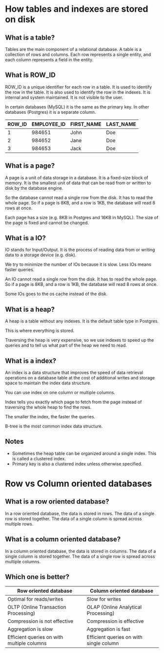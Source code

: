 # How tables and indexes are stored on disk

## What is a table?

Tables are the main component of a relational database. A table is a collection of rows and columns. Each row represents a single entity, and each column represents a field in the entity.

## What is ROW_ID

ROW_ID is a unique identifier for each row in a table. It is used to identify the row in the table. It is also used to identify the row in the indexes. It is internal and system maintained. It is not visible to the user.

In certain databases (MySQL) it is the same as the primary key. In other databases (Postgres) it is a separate column.

| ROW_ID | EMPLOYEE_ID | FIRST_NAME | LAST_NAME |
| ------ | ----------- | ---------- | --------- |
| 1      | 984651      | John       | Doe       |
| 2      | 984652      | Jane       | Doe       |
| 3      | 984653      | Jack       | Doe       |

## What is a page?

A page is a unit of data storage in a database. It is a fixed-size block of memory. It is the smallest unit of data that can be read from or written to disk by the database engine.

So the database cannot read a single row from the disk. It has to read the whole page. So if a page is 8KB, and a row is 1KB, the database will read 8 rows at once.

Each page has a size (e.g. 8KB in Postgres and 16KB in MySQL). The size of the page is fixed and cannot be changed.

## What is a IO?

IO stands for Input/Output. It is the process of reading data from or writing data to a storage device (e.g. disk).

We try to minimize the number of IOs because it is slow. Less IOs means faster queries.

An IO cannot read a single row from the disk. It has to read the whole page. So if a page is 8KB, and a row is 1KB, the database will read 8 rows at once.

Some IOs goes to the os cache instead of the disk.

## What is a heap?

A heap is a table without any indexes. It is the default table type in Postgres.

This is where everything is stored.

Traversing the heap is very expensive, so we use indexes to speed up the queries and to tell us what part of the heap we need to read.

## What is a index?

An index is a data structure that improves the speed of data retrieval operations on a database table at the cost of additional writes and storage space to maintain the index data structure.

You can use index on one column or multiple columns.

Index tells you exactly which page to fetch from the page instead of traversing the whole heap to find the rows.

The smaller the index, the faster the queries.

B-tree is the most common index data structure.

## Notes

- Sometimes the heap table can be organized around a single index. This is called a clustered index.
- Primary key is also a clustered index unless otherwise specified.

# Row vs Column oriented databases

## What is a row oriented database?

In a row oriented database, the data is stored in rows. The data of a single row is stored together. The data of a single column is spread across multiple rows.

## What is a column oriented database?

In a column oriented database, the data is stored in columns. The data of a single column is stored together. The data of a single row is spread across multiple columns.

## Which one is better?

| Row oriented database | Column oriented database |
| --------------------- | ------------------------ |
| Optimal for reads/writes | Slow for writes |
| OLTP (Online Transaction Processing) | OLAP (Online Analytical Processing) |
| Compression is not effective | Compression is effective |
| Aggregation is slow | Aggregation is fast |
| Efficient queries on with multiple columns | Efficient queries on with single column |
